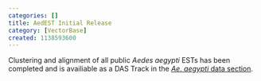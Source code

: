 ```yaml
---
categories: []
title: AedEST Initial Release
category: [VectorBase]
created: 1138593600
---
```

Clustering and alignment of all public <i>Aedes aegypti</i> ESTs has been completed and is availiable as a DAS Track in the <a href="/organisms/aedes-aegypti"><i>Ae. aegypti</i> data section</a>.
